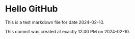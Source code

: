 # Hello GitHub
This is a test markdown file for date 2024-02-10.

This commit was created at exactly 12:00 PM on 2024-02-10.
